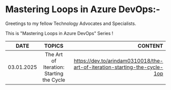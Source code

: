 # Mastering Loops in Azure DevOps:-

Greetings to my fellow Technology Advocates and Specialists.

This is "Mastering Loops in Azure DevOps" Series !

| __DATE__ | __TOPICS__ | __CONTENT__ |
| --------- |:---------:| -------:|
| 03.01.2025 | The Art of Iteration: Starting the Cycle | https://dev.to/arindam0310018/the-art-of-iteration-starting-the-cycle-1op |
